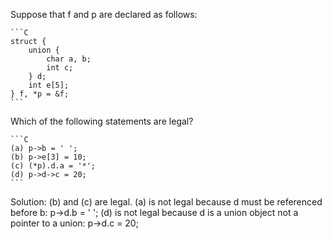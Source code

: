 Suppose that f and p are declared as follows:

    ```C
    struct {
        union {
            char a, b;
            int c;
        } d;
        int e[5];
    } f, *p = &f;
    ```

Which of the following statements are legal?

    ```C
    (a) p->b = ' ';
    (b) p->e[3] = 10;
    (c) (*p).d.a = '*';
    (d) p->d->c = 20;
    ```

Solution:
(b) and (c) are legal.
(a) is not legal because d must be referenced before b: p->d.b = ' ';
(d) is not legal because d is a union object not a pointer to a union: p->d.c = 20;
